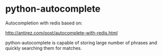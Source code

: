 # python-autocomplete

Autocompletion with redis based on:

http://antirez.com/post/autocomplete-with-redis.html

python-autocomplete is capable of storing large number of phrases and quickly searching them for matches.
